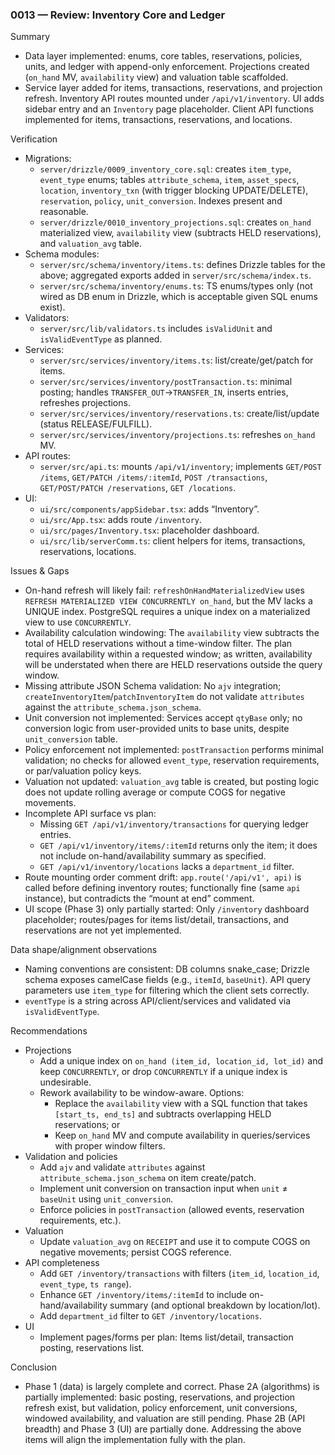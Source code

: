 ### 0013 — Review: Inventory Core and Ledger

Summary
- Data layer implemented: enums, core tables, reservations, policies, units, and ledger with append-only enforcement. Projections created (`on_hand` MV, `availability` view) and valuation table scaffolded.
- Service layer added for items, transactions, reservations, and projection refresh. Inventory API routes mounted under `/api/v1/inventory`. UI adds sidebar entry and an `Inventory` page placeholder. Client API functions implemented for items, transactions, reservations, and locations.

Verification
- Migrations:
  - `server/drizzle/0009_inventory_core.sql`: creates `item_type`, `event_type` enums; tables `attribute_schema`, `item`, `asset_specs`, `location`, `inventory_txn` (with trigger blocking UPDATE/DELETE), `reservation`, `policy`, `unit_conversion`. Indexes present and reasonable.
  - `server/drizzle/0010_inventory_projections.sql`: creates `on_hand` materialized view, `availability` view (subtracts HELD reservations), and `valuation_avg` table.
- Schema modules:
  - `server/src/schema/inventory/items.ts`: defines Drizzle tables for the above; aggregated exports added in `server/src/schema/index.ts`.
  - `server/src/schema/inventory/enums.ts`: TS enums/types only (not wired as DB enum in Drizzle, which is acceptable given SQL enums exist).
- Validators:
  - `server/src/lib/validators.ts` includes `isValidUnit` and `isValidEventType` as planned.
- Services:
  - `server/src/services/inventory/items.ts`: list/create/get/patch for items.
  - `server/src/services/inventory/postTransaction.ts`: minimal posting; handles `TRANSFER_OUT`→`TRANSFER_IN`, inserts entries, refreshes projections.
  - `server/src/services/inventory/reservations.ts`: create/list/update (status RELEASE/FULFILL).
  - `server/src/services/inventory/projections.ts`: refreshes `on_hand` MV.
- API routes:
  - `server/src/api.ts`: mounts `/api/v1/inventory`; implements `GET/POST /items`, `GET/PATCH /items/:itemId`, `POST /transactions`, `GET/POST/PATCH /reservations`, `GET /locations`.
- UI:
  - `ui/src/components/appSidebar.tsx`: adds “Inventory”.
  - `ui/src/App.tsx`: adds route `/inventory`.
  - `ui/src/pages/Inventory.tsx`: placeholder dashboard.
  - `ui/src/lib/serverComm.ts`: client helpers for items, transactions, reservations, locations.

Issues & Gaps
- On-hand refresh will likely fail: `refreshOnHandMaterializedView` uses `REFRESH MATERIALIZED VIEW CONCURRENTLY on_hand`, but the MV lacks a UNIQUE index. PostgreSQL requires a unique index on a materialized view to use `CONCURRENTLY`.
- Availability calculation windowing: The `availability` view subtracts the total of HELD reservations without a time-window filter. The plan requires availability within a requested window; as written, availability will be understated when there are HELD reservations outside the query window.
- Missing attribute JSON Schema validation: No `ajv` integration; `createInventoryItem`/`patchInventoryItem` do not validate `attributes` against the `attribute_schema.json_schema`.
- Unit conversion not implemented: Services accept `qtyBase` only; no conversion logic from user-provided units to base units, despite `unit_conversion` table.
- Policy enforcement not implemented: `postTransaction` performs minimal validation; no checks for allowed `event_type`, reservation requirements, or par/valuation policy keys.
- Valuation not updated: `valuation_avg` table is created, but posting logic does not update rolling average or compute COGS for negative movements.
- Incomplete API surface vs plan:
  - Missing `GET /api/v1/inventory/transactions` for querying ledger entries.
  - `GET /api/v1/inventory/items/:itemId` returns only the item; it does not include on-hand/availability summary as specified.
  - `GET /api/v1/inventory/locations` lacks a `department_id` filter.
- Route mounting order comment drift: `app.route('/api/v1', api)` is called before defining inventory routes; functionally fine (same `api` instance), but contradicts the “mount at end” comment.
- UI scope (Phase 3) only partially started: Only `/inventory` dashboard placeholder; routes/pages for items list/detail, transactions, and reservations are not yet implemented.

Data shape/alignment observations
- Naming conventions are consistent: DB columns snake_case; Drizzle schema exposes camelCase fields (e.g., `itemId`, `baseUnit`). API query parameters use `item_type` for filtering which the client sets correctly.
- `eventType` is a string across API/client/services and validated via `isValidEventType`.

Recommendations
- Projections
  - Add a unique index on `on_hand (item_id, location_id, lot_id)` and keep `CONCURRENTLY`, or drop `CONCURRENTLY` if a unique index is undesirable.
  - Rework availability to be window-aware. Options:
    - Replace the `availability` view with a SQL function that takes `[start_ts, end_ts]` and subtracts overlapping HELD reservations; or
    - Keep `on_hand` MV and compute availability in queries/services with proper window filters.
- Validation and policies
  - Add `ajv` and validate `attributes` against `attribute_schema.json_schema` on item create/patch.
  - Implement unit conversion on transaction input when `unit` ≠ `baseUnit` using `unit_conversion`.
  - Enforce policies in `postTransaction` (allowed events, reservation requirements, etc.).
- Valuation
  - Update `valuation_avg` on `RECEIPT` and use it to compute COGS on negative movements; persist COGS reference.
- API completeness
  - Add `GET /inventory/transactions` with filters (`item_id`, `location_id`, `event_type`, `ts range`).
  - Enhance `GET /inventory/items/:itemId` to include on-hand/availability summary (and optional breakdown by location/lot).
  - Add `department_id` filter to `GET /inventory/locations`.
- UI
  - Implement pages/forms per plan: Items list/detail, transaction posting, reservations list.

Conclusion
- Phase 1 (data) is largely complete and correct. Phase 2A (algorithms) is partially implemented: basic posting, reservations, and projection refresh exist, but validation, policy enforcement, unit conversions, windowed availability, and valuation are still pending. Phase 2B (API breadth) and Phase 3 (UI) are partially done. Addressing the above items will align the implementation fully with the plan.


